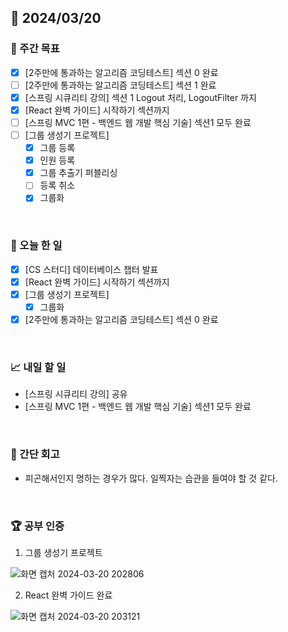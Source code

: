 ## 📅 2024/03/20

### 👏 주간 목표

- [x] [2주만에 통과하는 알고리즘 코딩테스트] 섹션 0 완료
- [ ] [2주만에 통과하는 알고리즘 코딩테스트] 섹션 1 완료
- [x] [스프링 시큐리티 강의] 섹션 1 Logout 처리, LogoutFilter 까지
- [x] [React 완벽 가이드] 시작하기 섹션까지
- [ ] [스프링 MVC 1편 - 백엔드 웹 개발 핵심 기술] 섹션1 모두 완료
- [ ] [그룹 생성기 프로젝트]
  - [x] 그룹 등록
  - [x] 인원 등록
  - [x] 그룹 추출기 퍼블리싱
  - [ ] 등록 취소
  - [x] 그룹화

<br />

### 💯 오늘 한 일

- [x] [CS 스터디] 데이터베이스 챕터 발표
- [x] [React 완벽 가이드] 시작하기 섹션까지
- [x] [그룹 생성기 프로젝트]
  - [x] 그룹화
- [x] [2주만에 통과하는 알고리즘 코딩테스트] 섹션 0 완료

<br />

### 📈 내일 할 일

- [스프링 시큐리티 강의] 공유
- [스프링 MVC 1편 - 백엔드 웹 개발 핵심 기술] 섹션1 모두 완료

<br />

### 🤔 간단 회고

- 피곤해서인지 멍하는 경우가 많다. 일찍자는 습관을 들여야 할 것 같다.

<br />

### 🏆 공부 인증
1. 그룹 생성기 프로젝트

![화면 캡처 2024-03-20 202806](https://github.com/suld2495/TIL/assets/42727909/571c6175-1dd3-467c-b7b8-394d2d893098)

2. React 완벽 가이드 완료

![화면 캡처 2024-03-20 203121](https://github.com/suld2495/TIL/assets/42727909/e9ffc977-8dcb-4c17-b015-a70324c22ea6)


